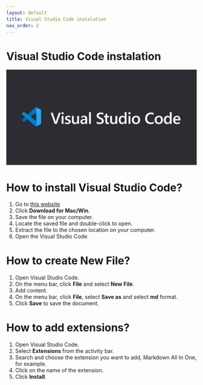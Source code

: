 ```yaml
---
layout: default
title: Visual Studio Code instalation
nav_order: 2
---
```

Visual Studio Code instalation  
=======  

![logo](/assets/images/VSC.png) 

# How to install Visual Studio Code?  


1.	Go to [this website](https://code.visualstudio.com/)   
2.	Click **Download for Mac/Win**.  
3.	Save the file on your computer.  
4.	Locate the saved file and double-click to open.  
5.	Extract the file to the chosen location on your computer.  
6.	Open the Visual Studio Code.  


# How to create New File?

1.	Open Visual Studio Code.
2. On the menu bar, click **File** and select **New File**.
3.	Add content.
4.	On the menu bar, click **File**, select **Save as** and select **md** format.
5.	Click **Save** to save the document.  



# How to add extensions?

1.	Open Visual Studio Code.
2.	Select **Extensions** from the activity bar.
3.	Search and choose the extension you want to add, Markdown All In One, for example.
4.	Click on the name of the extension.
5.	Click **Install**.